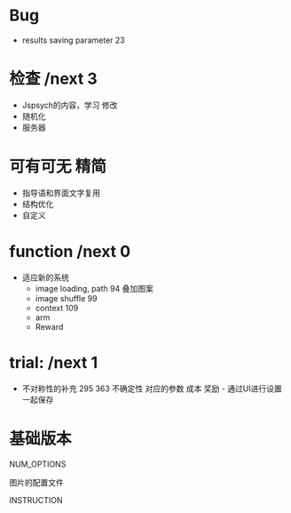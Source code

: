 # Bug
- results saving
    parameter 23

# 检查 /next 3
- Jspsych的内容，学习 修改
- 随机化
- 服务器

# 可有可无 精简
- 指导语和界面文字复用
- 结构优化
- 自定义

# function /next 0
- 适应新的系统 
    - image loading, path 94
        叠加图案
    - image shuffle 99
    - context 109
    - arm
    - Reward

# trial: /next 1
- 不对称性的补充 295 363
    不确定性
        对应的参数
    成本
    奖励
        - 通过UI进行设置 一起保存



# 基础版本




NUM_OPTIONS

图片的配置文件

INSTRUCTION